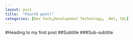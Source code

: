 ```yaml
---
layout: post
title:  "Fourth post!"
categories: [Dev Tech,Development Technology, .Net, SQL]
---
```



#Heading to my first post
##Subtitle
###Sub-subtitle